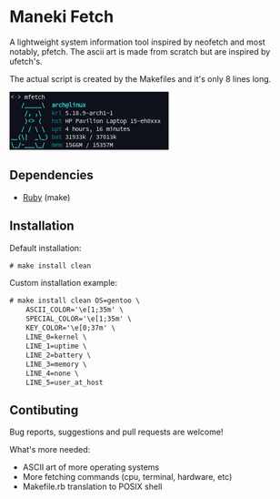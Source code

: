 # Maneki Fetch

A lightweight system information tool inspired by neofetch and most
notably, pfetch. The ascii art is made from scratch but are inspired
by ufetch's.

The actual script is created by the Makefiles and it's only 8 lines
long.

![screenshot](screenshot.png)

## Dependencies

- [Ruby](https://www.ruby-lang.org/) (make)

## Installation

Default installation:

	# make install clean

Custom installation example:

	# make install clean OS=gentoo \
		ASCII_COLOR='\e[1;35m' \
		SPECIAL_COLOR='\e[1;35m' \
		KEY_COLOR='\e[0;37m' \
		LINE_0=kernel \
		LINE_1=uptime \
		LINE_2=battery \
		LINE_3=memory \
		LINE_4=none \
		LINE_5=user_at_host

## Contibuting

Bug reports, suggestions and pull requests are welcome!

What's more needed:
- ASCII art of more operating systems
- More fetching commands (cpu, terminal, hardware, etc)
- Makefile.rb translation to POSIX shell

